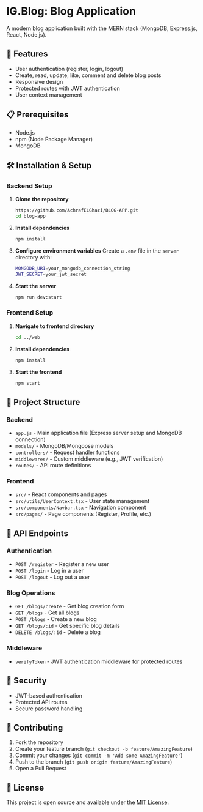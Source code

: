 # IG.Blog: Blog Application

A modern blog application built with the MERN stack (MongoDB, Express.js, React, Node.js).

## 🚀 Features

- User authentication (register, login, logout)
- Create, read, update, like, comment and delete blog posts
- Responsive design
- Protected routes with JWT authentication
- User context management

## 📋 Prerequisites

- Node.js
- npm (Node Package Manager)
- MongoDB

## 🛠️ Installation & Setup

### Backend Setup

1. **Clone the repository**
   ```sh
   https://github.com/AchrafELGhazi/BLOG-APP.git
   cd blog-app
   ```

2. **Install dependencies**
   ```sh
   npm install
   ```

3. **Configure environment variables**
   Create a `.env` file in the `server` directory with:
   ```sh
   MONGODB_URI=your_mongodb_connection_string
   JWT_SECRET=your_jwt_secret
   ```

4. **Start the server**
   ```sh
   npm run dev:start
   ```

### Frontend Setup

1. **Navigate to frontend directory**
   ```sh
   cd ../web
   ```

2. **Install dependencies**
   ```sh
   npm install
   ```

3. **Start the frontend**
   ```sh
   npm start
   ```

## 📁 Project Structure

### Backend
- `app.js` - Main application file (Express server setup and MongoDB connection)
- `models/` - MongoDB/Mongoose models
- `controllers/` - Request handler functions
- `middlewares/` - Custom middleware (e.g., JWT verification)
- `routes/` - API route definitions

### Frontend
- `src/` - React components and pages
- `src/utils/UserContext.tsx` - User state management
- `src/components/Navbar.tsx` - Navigation component
- `src/pages/` - Page components (Register, Profile, etc.)

## 🔌 API Endpoints

### Authentication
- `POST /register` - Register a new user
- `POST /login` - Log in a user
- `POST /logout` - Log out a user

### Blog Operations
- `GET /blogs/create` - Get blog creation form
- `GET /blogs` - Get all blogs
- `POST /blogs` - Create a new blog
- `GET /blogs/:id` - Get specific blog details
- `DELETE /blogs/:id` - Delete a blog

### Middleware
- `verifyToken` - JWT authentication middleware for protected routes

## 🔐 Security

- JWT-based authentication
- Protected API routes
- Secure password handling

## 🤝 Contributing

1. Fork the repository
2. Create your feature branch (`git checkout -b feature/AmazingFeature`)
3. Commit your changes (`git commit -m 'Add some AmazingFeature'`)
4. Push to the branch (`git push origin feature/AmazingFeature`)
5. Open a Pull Request

## 📝 License

This project is open source and available under the [MIT License](LICENSE).
